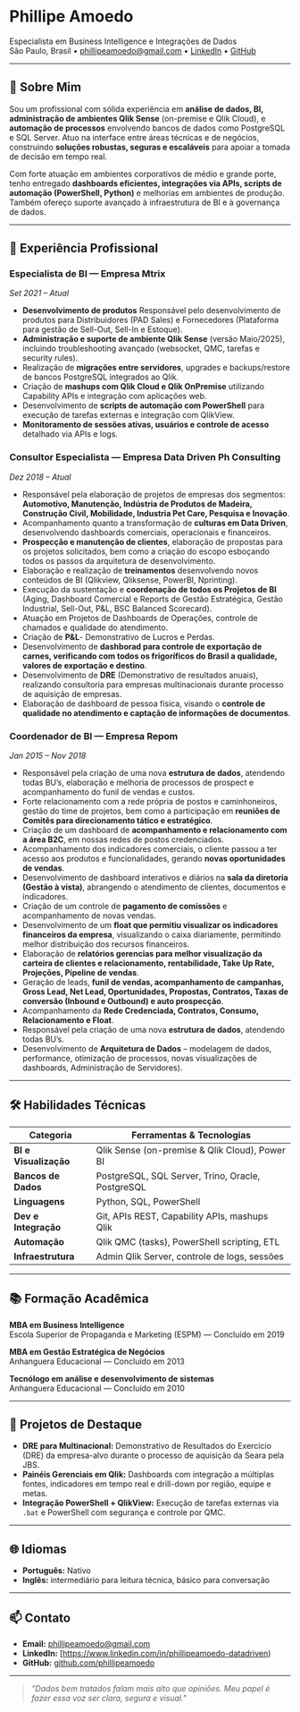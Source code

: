 # Phillipe Amoedo

Especialista em Business Intelligence e Integrações de Dados  
São Paulo, Brasil • phillipeamoedo@gmail.com • [LinkedIn](https://www.linkedin.com/in/phillipeamoedo-datadriven) • [GitHub](https://github.com/phillipeamoedo)

---

## 👋 Sobre Mim

Sou um profissional com sólida experiência em **análise de dados, BI, administração de ambientes Qlik Sense** (on-premise e Qlik Cloud), e **automação de processos** envolvendo bancos de dados como PostgreSQL e SQL Server. Atuo na interface entre áreas técnicas e de negócios, construindo **soluções robustas, seguras e escaláveis** para apoiar a tomada de decisão em tempo real.

Com forte atuação em ambientes corporativos de médio e grande porte, tenho entregado **dashboards eficientes, integrações via APIs, scripts de automação (PowerShell, Python)** e melhorias em ambientes de produção. Também ofereço suporte avançado à infraestrutura de BI e à governança de dados.

---

## 💼 Experiência Profissional

### Especialista de BI — Empresa Mtrix  
*Set 2021 – Atual*

- **Desenvolvimento de produtos** Responsável pelo desenvolvimento de produtos para Distribuidores (PAD Sales) e Fornecedores (Plataforma para gestão de Sell-Out, Sell-In e Estoque).
- **Administração e suporte de ambiente Qlik Sense** (versão Maio/2025), incluindo troubleshooting avançado (websocket, QMC, tarefas e security rules).
- Realização de **migrações entre servidores**, upgrades e backups/restore de bancos PostgreSQL integrados ao Qlik.
- Criação de **mashups com Qlik Cloud e Qlik OnPremise** utilizando Capability APIs e integração com aplicações web.
- Desenvolvimento de **scripts de automação com PowerShell** para execução de tarefas externas e integração com QlikView.
- **Monitoramento de sessões ativas, usuários e controle de acesso** detalhado via APIs e logs.

### Consultor Especialista — Empresa Data Driven Ph Consulting  
*Dez 2018 – Atual*

- Responsável pela elaboração de projetos de empresas dos segmentos: **Automotivo, Manutenção, Indústria de Produtos de Madeira, Construção Civil, Mobilidade, Industria Pet Care, Pesquisa e Inovação**.
- Acompanhamento quanto a transformação de **culturas em Data Driven**, desenvolvendo dashboards comerciais, operacionais e financeiros.
- **Prospecção e manutenção de clientes**, elaboração de propostas para os projetos solicitados, bem como a criação do escopo esboçando todos os passos da arquitetura de desenvolvimento.
- Elaboração e realização de **treinamentos** desenvolvendo novos conteúdos de BI (Qlikview, Qliksense, PowerBI, Nprinting).
- Execução da sustentação e **coordenação de todos os Projetos de BI** (Aging, Dashboard Comercial e Reports de Gestão Estratégica, Gestão Industrial, Sell-Out, P&L, BSC Balanced Scorecard).
- Atuação em Projetos de Dashboards de Operações, controle de chamados e qualidade do atendimento.
- Criação de **P&L**- Demonstrativo de Lucros e Perdas.
- Desenvolvimento de **dashborad para controle de exportação de carnes, verificando com todos os frigoríficos do Brasil a qualidade, valores de exportação e destino**.
- Desenvolvimento de **DRE** (Demonstrativo de resultados anuais), realizando consultoria para empresas multinacionais durante processo de aquisição de empresas.
- Elaboração de dashboard de pessoa física, visando o **controle de qualidade no atendimento e captação de informações de documentos**.

### Coordenador de BI — Empresa Repom  
*Jan 2015 – Nov 2018*

- Responsável pela criação de uma nova **estrutura de dados**, atendendo todas BU’s, elaboração e melhoria de processos de prospect e acompanhamento do funil de vendas e custos.
- Forte relacionamento com a rede própria de postos e caminhoneiros, gestão do time de projetos, bem como a participação em **reuniões de Comitês para direcionamento tático e estratégico**.
- Criação de um dashboard de **acompanhamento e relacionamento com a área B2C**, em nossas redes de postos credenciados.
- Acompanhamento dos indicadores comerciais, o cliente passou a ter acesso aos produtos e funcionalidades, gerando **novas oportunidades de vendas**.
- Desenvolvimento de dashboard interativos e diários na **sala da diretoria (Gestão à vista)**, abrangendo o atendimento de clientes, documentos e indicadores.
- Criação de um controle de **pagamento de comissões** e acompanhamento de novas vendas.
- Desenvolvimento de um **float que permitiu visualizar os indicadores financeiros da empresa**, visualizando o caixa diariamente, permitindo melhor distribuição dos recursos financeiros.
- Elaboração de **relatórios gerencias para melhor visualização da carteira de clientes e relacionamento, rentabilidade, Take Up Rate, Projeções, Pipeline de vendas**.
- Geração de leads, **funil de vendas, acompanhamento de campanhas, Gross Lead, Net Lead, Oportunidades, Propostas, Contratos, Taxas de conversão (Inbound e Outbound) e auto prospecção**.
- Acompanhamento da **Rede Credenciada, Contratos, Consumo, Relacionamento e Float**.
- Responsável pela criação de uma nova **estrutura de dados**, atendendo todas BU’s.
- Desenvolvimento de **Arquitetura de Dados** – modelagem de dados, performance, otimização de processos, novas visualizações de dashboards, Administração de Servidores).

---

## 🛠️ Habilidades Técnicas

| Categoria            | Ferramentas & Tecnologias                         |
|----------------------|---------------------------------------------------|
| **BI e Visualização**| Qlik Sense (on-premise & Qlik Cloud), Power BI    |
| **Bancos de Dados**  | PostgreSQL, SQL Server, Trino, Oracle, PostgreSQL |
| **Linguagens**       | Python, SQL, PowerShell                           |
| **Dev e Integração** | Git, APIs REST, Capability APIs, mashups Qlik     |
| **Automação**        | Qlik QMC (tasks), PowerShell scripting, ETL       |
| **Infraestrutura**   | Admin Qlik Server, controle de logs, sessões      |

---

## 📚 Formação Acadêmica


**MBA em Business Intelligence**  
Escola Superior de Propaganda e Marketing (ESPM) — Concluído em 2019

**MBA em Gestão Estratégica de Negócios**  
Anhanguera Educacional — Concluído em 2013

**Tecnólogo em análise e desenvolvimento de sistemas**  
Anhanguera Educacional — Concluído em 2010

---

## 🚀 Projetos de Destaque

- **DRE para Multinacional:** Demonstrativo de Resultados do Exercício (DRE) da empresa-alvo durante o processo de aquisição da Seara pela JBS.
- **Painéis Gerenciais em Qlik:** Dashboards com integração a múltiplas fontes, indicadores em tempo real e drill-down por região, equipe e metas.
- **Integração PowerShell + QlikView:** Execução de tarefas externas via `.bat` e PowerShell com segurança e controle por QMC.

---

## 🌐 Idiomas

- **Português:** Nativo  
- **Inglês:** intermediário para leitura técnica, básico para conversação

---

## 📫 Contato

- **Email:** phillipeamoedo@gmail.com  
- **LinkedIn:** [https://www.linkedin.com/in/phillipeamoedo-datadriven)  
- **GitHub:** [github.com/phillipeamoedo](https://github.com/phillipeamoedo)

---

> *"Dados bem tratados falam mais alto que opiniões. Meu papel é fazer essa voz ser clara, segura e visual."*
